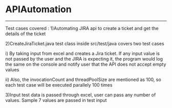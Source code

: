 # APIAutomation
 
 ------
 Test cases covered :
 1)Automating JIRA api to create a ticket and get the details of the ticket
 
 2)CreateJiraTicket.java test class inside src/test/java covers two test cases
 
   i) By taking input from excel and creates a Jira ticket. If any input value is not passed by the user and the JIRA is expecting   it, the program would log the same on the console and notify user that the API does not accept empty values
   
   ii) Also, the invocationCount and threadPoolSize are mentioned as 100, so each test case will be executed parallely 100 times
   
 3)Input test data is passed through excel, user can pass any number of values. Sample 7 values are passed in test input
